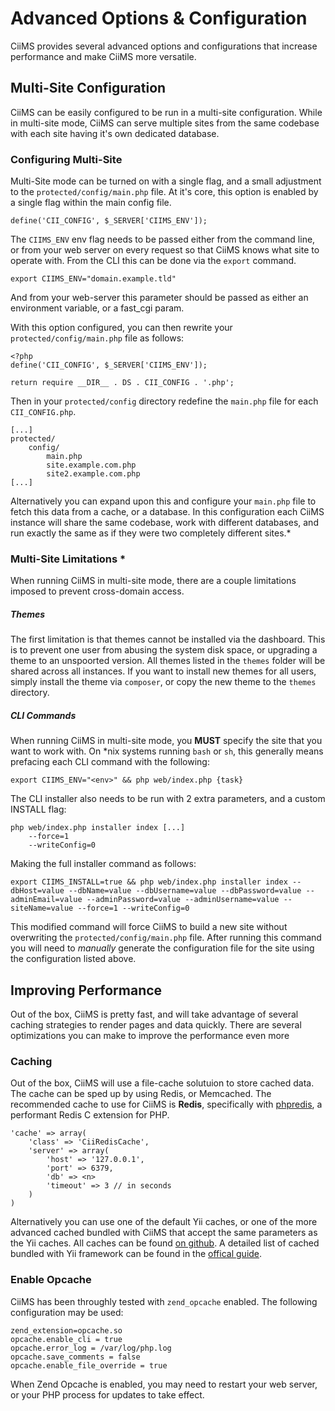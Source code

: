 # Advanced Options & Configuration

CiiMS provides several advanced options and configurations that increase performance and make CiiMS more versatile.

## Multi-Site Configuration

CiiMS can be easily configured to be run in a multi-site configuration. While in multi-site mode, CiiMS can serve multiple sites from the same codebase with each site having it's own dedicated database.

### Configuring Multi-Site

Multi-Site mode can be turned on with a single flag, and a small adjustment to the ```protected/config/main.php``` file. At it's core, this option is enabled by a single flag within the main config file.

```
define('CII_CONFIG', $_SERVER['CIIMS_ENV']);
```

The ```CIIMS_ENV``` env flag needs to be passed either from the command line, or from your web server on every request so that CiiMS knows what site to operate with. From the CLI this can be done via the ```export``` command.

```
export CIIMS_ENV="domain.example.tld"
```

And from your web-server this parameter should be passed as either an environment variable, or a fast_cgi param.

With this option configured, you can then rewrite your ```protected/config/main.php``` file as follows:

```
<?php
define('CII_CONFIG', $_SERVER['CIIMS_ENV']);

return require __DIR__ . DS . CII_CONFIG . '.php';
```

Then in your ```protected/config``` directory redefine the ```main.php``` file for each ```CII_CONFIG.php```.

```
[...]
protected/
	config/
		main.php
		site.example.com.php
		site2.example.com.php
[...]

```

Alternatively you can expand upon this and configure your ```main.php``` file to fetch this data from a cache, or a database. In this configuration each CiiMS instance will share the same codebase, work with different databases, and run exactly the same as if they were two completely different sites.*

### Multi-Site Limitations *

When running CiiMS in multi-site mode, there are a couple limitations imposed to prevent cross-domain access.

##### Themes

The first limitation is that themes cannot be installed via the dashboard. This is to prevent one user from abusing the system disk space, or upgrading a theme to an unspoorted version. All themes listed in the ```themes``` folder will be shared across all instances. If you want to install new themes for all users, simply install the theme via ```composer```, or copy the new theme to the ```themes``` directory.

##### CLI Commands

When running CiiMS in multi-site mode, you __MUST__ specify the site that you want to work with. On *nix systems running ```bash``` or ```sh```, this generally means prefacing each CLI command with the following:

```
export CIIMS_ENV="<env>" && php web/index.php {task}
```

The CLI installer also needs to be run with 2 extra parameters, and a custom INSTALL flag:

```
php web/index.php installer index [...]
	--force=1
	--writeConfig=0
```

Making the full installer command as follows:

```
export CIIMS_INSTALL=true && php web/index.php installer index --dbHost=value --dbName=value --dbUsername=value --dbPassword=value --adminEmail=value --adminPassword=value --adminUsername=value --siteName=value --force=1 --writeConfig=0
```

This modified command will force CiiMS to build a new site without overwriting the ```protected/config/main.php``` file. After running this command you will need to _manually_ generate the configuration file for the site using the configuration listed above.

## Improving Performance

Out of the box, CiiMS is pretty fast, and will take advantage of several caching strategies to render pages and data quickly. There are several optimizations you can make to improve the performance even more

### Caching

Out of the box, CiiMS will use a file-cache solutuion to store cached data. The cache can be sped up by using Redis, or Memcached. The recommended cache to use for CiiMS is __Redis__, specifically with [phpredis](https://github.com/phpredis/phpredis), a performant Redis C extension for PHP.


```
'cache' => array(
    'class' => 'CiiRedisCache',
    'server' => array(
    	'host' => '127.0.0.1',
    	'port' => 6379,
    	'db' => <n>
        'timeout' => 3 // in seconds
    )
)
```
Alternatively you can use one of the default Yii caches, or one of the more advanced cached bundled with CiiMS that accept the same parameters as the Yii caches. All caches can be found [on github](https://github.com/charlesportwoodii/cii/tree/master/cache). A detailed list of cached bundled with Yii framework can be found in the [offical guide](http://www.yiiframework.com/doc/guide/1.1/en/caching.overview).

### Enable Opcache

CiiMS has been throughly tested with ```zend_opcache``` enabled. The following configuration may be used:

```
zend_extension=opcache.so
opcache.enable_cli = true
opcache.error_log = /var/log/php.log
opcache.save_comments = false
opcache.enable_file_override = true
```

When Zend Opcache is enabled, you may need to restart your web server, or your PHP process for updates to take effect.